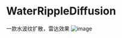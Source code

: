 # WaterRippleDiffusion
一款水波纹扩散，雷达效果
![image](https://github.com/elmaLin/WaterRippleDiffusion/blob/master/demogif.gif )   

